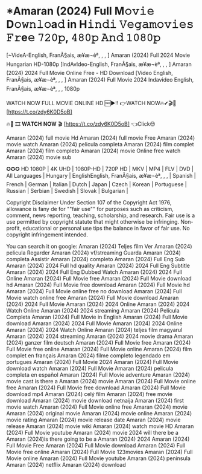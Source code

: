 # *Amaran (2024) Full M𝚘𝚟𝚒𝚎 D𝚘𝚠𝚗𝚕𝚘a𝚍 in H𝚒𝚗𝚍𝚒 𝚅𝚎𝚐𝚊𝚖𝚘𝚟𝚒𝚎𝚜 𝙵𝚛e𝚎 𝟽𝟸𝟶𝚙, 𝟺𝟾𝟶𝚙 𝙰𝚗𝚍 𝟷𝟶𝟾𝟶𝚙
[~VideA-English, FranÃ§ais, æ¥æ¬èª, , , ] Amaran (2024) Full 2024 Movie Hungarian HD-1080p
[IndAvIdeo-English, FranÃ§ais, æ¥æ¬èª, , , ] Amaran (2024) 2024 Full Movie Online Free - HD Download
[Video English, FranÃ§ais, æ¥æ¬èª, , , ] Amaran (2024) Full Movie 2024 Indavideo English, FranÃ§ais, æ¥æ¬èª, , , 1080p

WATCH NOW FULL MOVIE ONLINE HD 🆓▶️‼️ 👉WATCH NOW🔥✔🎬🎥 [https://t.co/zdy6K0D5oB]

🔥🎥 🎞 𝐖𝐀𝐓𝐂𝐇 𝐍𝐎𝐖 🎬 [https://t.co/zdy6K0D5oB] 👈Click😍


Amaran (2024) full movie Hd
Amaran (2024) full movie Free
Amaran (2024) movie watch
Amaran (2024) pelicula completa
Amaran (2024) film complet
Amaran (2024) film completo
Amaran (2024) movie Online free
watch Amaran (2024) movie sub

✪✪✪
HD 1080P | 4K UHD | 1080P-HD | 720P HD | MKV | MP4 | FLV | DVD |
All Languages | Hungary | EnglishEnglish, FranÃ§ais, æ¥æ¬èª, , , | Spanish | French | German | Italian | Dutch | Japan | Czech | Korean | Portuguese | Russian | Serbian | Swedish | Slovak | Bulgarian |

Copyright Disclaimer Under Section 107 of the Copyright Act 1976, allowance is fany de for ""fair use"" for purposes such as criticism, comment, news reporting, teaching, scholarship, and research. Fair use is a use permitted by copyright statute that might otherwise be infringing. Non-profit, educational or personal use tips the balance in favor of fair use. No copyright infringement intended.

You can search it on google:
Amaran (2024) Teljes film
Ver Amaran (2024) pelicula
Regarder Amaran (2024) vf/streaming
Guarda Amaran (2024) completa
Assistir Amaran (2024) completo
Amaran (2024) Full Eng Sub
Amaran (2024) 2024 Full hd quality
Amaran (2024) 2024 Full Eng Subtitle
Amaran (2024) 2024 Full Eng Dubbed
Watch Amaran (2024) 2024 Full Online
Amaran (2024) Full Movie free
Amaran (2024) Full Movie download hd
Amaran (2024) Full Movie free download
Amaran (2024) Full Movie hd
Amaran (2024) Full Movie online free no download
Amaran (2024) Full Movie watch online free
Amaran (2024) Full Movie download
Amaran (2024) 2024 Full Movie
Amaran (2024) 2024 Online
Amaran (2024) 2024 Watch Online
Amaran (2024) 2024 streaming
Amaran (2024) Película Completa
Amaran (2024) Full Movie in English
Amaran (2024) Full Movie download
Amaran (2024) 2024 Full Movie
Amaran (2024) 2024 Online
Amaran (2024) 2024 Watch Online
Amaran (2024) teljes film magyarul
Amaran (2024) 2024 streaming
Amaran (2024) 2024 movie drama
Amaran (2024) ganzer film deutsch
Amaran (2024) Full Movie free
Amaran (2024) Full Movie free online
Amaran (2024) Full Movie online
Amaran (2024) film complet en français
Amaran (2024) filme completo legendado em portugues
Amaran (2024) Full Movie 2024
Amaran (2024) Full Movie download
watch Amaran (2024) Full Movie
Amaran (2024) pelicula completa en español
Amaran (2024) Full Movie adventure
Amaran (2024) movie cast is there a Amaran (2024) movie
Amaran (2024) Full Movie online free
Amaran (2024) Full Movie free download
Amaran (2024) Full Movie download mp4
Amaran (2024) celý film
Amaran (2024) free movie download
Amaran (2024) movie download netnaija
Amaran (2024) first movie
watch Amaran (2024) Full Movie online free
Amaran (2024) movie
Amaran (2024) original movie
Amaran (2024) movie online
Amaran (2024) movie rating
Amaran (2024) movie release date
Amaran (2024) movie release
Amaran (2024) movie wiki
Amaran (2024) watch movie HD
Amaran (2024) Full Movie youtube
Amaran (2024) movie 2024
will there be a Amaran (2024)is there going to be a Amaran (2024) 2024
Amaran (2024) Full Movie Free
Amaran (2024) Full Movie download
Amaran (2024) Full Movie free online
Amaran (2024) Full Movie 123movies
Amaran (2024) Full Movie online
Amaran (2024) Full Movie youtube
Amaran (2024) peninsula
Amaran (2024) netflix
Amaran (2024) download
